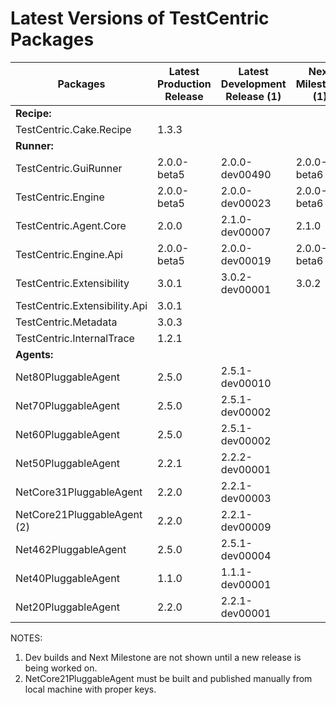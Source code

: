 # Latest Versions of TestCentric Packages


|         Packages       | Latest<br>Production<br>Release | Latest<br>Development<br>Release (1) | Next<br>Milestone (1) |
| ----------------------------- | --------------- | ---------------- | ------------ |
| **Recipe:**                   |                 |                  |              |
| TestCentric.Cake.Recipe       | 1.3.3           |                  |              |
| **Runner:**                   |                 |                  |              |
| TestCentric.GuiRunner         | 2.0.0-beta5     | 2.0.0-dev00490   | 2.0.0-beta6  | 
| TestCentric.Engine            | 2.0.0-beta5     | 2.0.0-dev00023   | 2.0.0-beta6  |
| TestCentric.Agent.Core        | 2.0.0           | 2.1.0-dev00007   | 2.1.0        |
| TestCentric.Engine.Api        | 2.0.0-beta5     | 2.0.0-dev00019   | 2.0.0-beta6  |
| TestCentric.Extensibility     | 3.0.1           | 3.0.2-dev00001   | 3.0.2        |
| TestCentric.Extensibility.Api | 3.0.1           |                  |              |
| TestCentric.Metadata          | 3.0.3           |                  |              |
| TestCentric.InternalTrace     | 1.2.1           |                  |              |
| **Agents:**                   |                 |                  |              |
| Net80PluggableAgent           | 2.5.0           | 2.5.1-dev00010
| Net70PluggableAgent           | 2.5.0           | 2.5.1-dev00002
| Net60PluggableAgent           | 2.5.0           | 2.5.1-dev00002
| Net50PluggableAgent           | 2.2.1           | 2.2.2-dev00001
| NetCore31PluggableAgent       | 2.2.0           | 2.2.1-dev00003
| NetCore21PluggableAgent (2)   | 2.2.0           | 2.2.1-dev00009
| Net462PluggableAgent          | 2.5.0           | 2.5.1-dev00004
| Net40PluggableAgent           | 1.1.0           | 1.1.1-dev00001
| Net20PluggableAgent           | 2.2.0           | 2.2.1-dev00001


NOTES:

1. Dev builds and Next Milestone are not shown until a new release is being worked on.
2. NetCore21PluggableAgent must be built and published manually from local machine with proper keys. 
